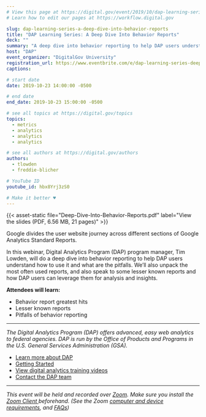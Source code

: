 ```yaml
---
# View this page at https://digital.gov/event/2019/10/dap-learning-series-a-deep-dive
# Learn how to edit our pages at https://workflow.digital.gov

slug: dap-learning-series-a-deep-dive-into-behavior-reports
title: "DAP Learning Series: A Deep Dive Into Behavior Reports"
deck: ""
summary: "A deep dive into behavior reporting to help DAP users understand how to use it and what are the pitfalls."
host: "DAP"
event_organizer: "DigitalGov University"
registration_url: https://www.eventbrite.com/e/dap-learning-series-deep-dive-behavior-reports-registration-59347588234
captions: 

# start date
date: 2019-10-23 14:00:00 -0500

# end date
end_date: 2019-10-23 15:00:00 -0500

# see all topics at https://digital.gov/topics
topics: 
  - metrics
  - analytics
  - analytics
  - analytics

# see all authors at https://digital.gov/authors
authors: 
  - tlowden
  - freddie-blicher

# YouTube ID
youtube_id: hbx8Yrj3zS0

# Make it better ♥
---
```


{{< asset-static file="Deep-Dive-Into-Behavior-Reports.pdf" label="View the slides (PDF, 6.56 MB, 21 pages)" >}} 

Google divides the user website journey across different sections of Google Analytics Standard Reports.

In this webinar, Digital Analytics Program (DAP) program manager, Tim Lowden, will do a deep dive into behavior reporting to help DAP users understand how to use it and what are the pitfalls. We’ll also unpack the most often used reports, and also speak to some lesser known reports and how DAP users can leverage them for analysis and insights.

**Attendees will learn:**

- Behavior report greatest hits
- Lesser known reports
- Pitfalls of behavior reporting

---

_The Digital Analytics Program (DAP) offers advanced, easy web analytics to federal agencies. DAP is run by the Office of Products and Programs in the U.S. General Services Administration (GSA)._

- [Learn more about DAP](https://www.digitalgov.gov/services/dap/)
- [Getting Started](https://github.com/digital-analytics-program/gov-wide-code)
- [View digital analytics training videos](https://www.youtube.com/playlist?list=PLd9b-GuOJ3nFwlyvLFUtmDpYFKezhot8P)
- [Contact the DAP team](mailto:dap@support.digitalgov.gov)

---

_This event will be held and recorded over [Zoom](https://www.zoom.us/). Make sure you install the [Zoom Client ](https://zoom.us/download#client&#95;4meeting) beforehand. (See the Zoom [computer and device requirements](https://support.zoom.us/hc/en-us/articles/201362023-System-Requirements-for-PC-Mac-and-Linux), and [FAQs](https://support.zoom.us/hc/en-us/sections/200277708-Frequently-Asked-Questions))_
